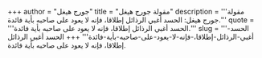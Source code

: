 +++
author = "جورج هيغل"
title = "مقولة جورج هيغل"
description = '''مقولة جورج هيغل: الحسد أغبي الرذائل إطلاقا، فإنه لا يعود على صاحبه بأية فائدة.'''
quote = '''الحسد أغبي الرذائل إطلاقا، فإنه لا يعود على صاحبه بأية فائدة.'''
slug = '''الحسد-أغبي-الرذائل-إطلاقا،-فإنه-لا-يعود-على-صاحبه-بأية-فائدة'''
+++
الحسد أغبي الرذائل إطلاقا، فإنه لا يعود على صاحبه بأية فائدة.
